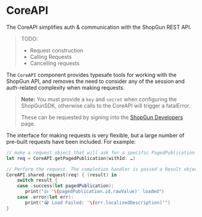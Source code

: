# CoreAPI

The CoreAPI simplifies auth & communication with the ShopGun REST API.

> TODO:
>
>  - Request construction
>  - Calling Requests
>  - Cancelling requests
> 

The `CoreAPI` component provides typesafe tools for working with the ShopGun API, and removes the need to consider any of the session and auth-related complexity when making requests.

> **Note:** You must provide a `key` and `secret` when configuring the ShopGunSDK, otherwise calls to the CoreAPI will trigger a fatalError. 
> 
> These can be requested by signing into the [ShopGun Developers](https://shopgun.com/developers) page.

The interface for making requests is very flexible, but a large number of pre-built requests have been included. For example:

```swift
// make a request object that will ask for a specific PagedPublication object
let req = CoreAPI.getPagedPublication(withId: …)

// Perform the request. The completion handler is passed a Result object containing the requested PagedPublication, or an error.
CoreAPI.shared.request(req) { (result) in
	switch result {
	case .success(let pagedPublication):
	   print("👍 '\(pagedPublication.id.rawValue)' loaded")
	case .error(let err):
	   print("😭 Load Failed: '\(err.localizedDescription)'")
}

```
